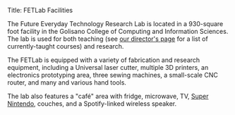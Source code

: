 Title: FETLab Facilities

The Future Everyday Technology Research Lab is located in a 930-square
foot facility in the Golisano College of Computing and Information
Sciences. The lab is used for both teaching (see [our director's
page](/dan) for a list of currently-taught courses) and research.

The FETLab is equipped with a variety of fabrication and research
equipment, including a Universal laser cutter, multiple 3D printers,
an electronics prototyping area, three sewing machines, a
small-scale CNC router, and many and various hand tools.

The lab also features a "café" area with fridge, microwave, TV,
[Super
Nintendo](https://en.wikipedia.org/wiki/Super_Nintendo_Entertainment_System),
couches, and a Spotify-linked wireless speaker.
